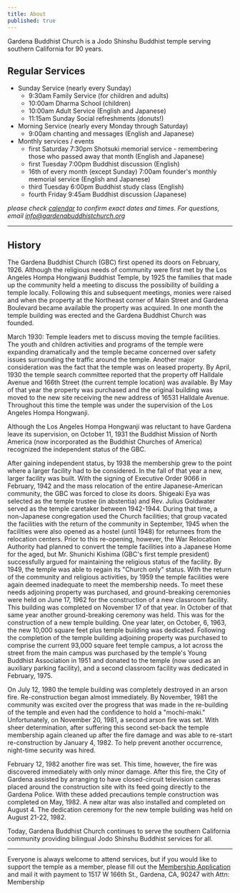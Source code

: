 ```yaml
---
title: About
published: true
---
```


Gardena Buddhist Church is a Jodo Shinshu Buddhist temple serving southern California for 90 years.

## Regular Services

- Sunday Service (nearly every Sunday)
    - 9:30am Family Service (for children and adults)
    - 10:00am Dharma School (children)
    - 10:00am Adult Service (English and Japanese)
    - 11:15am Sunday Social refreshments (donuts!)
- Morning Service (nearly every Monday through Saturday)
    - 9:00am chanting and messages (English and Japanese)
- Monthly services / events
    - first Saturday 7:30pm Shotsuki memorial service - remembering those who passed away that month (English and Japanese)
    - first Tuesday 7:00pm Buddhist discussion (English)
    - 16th of every month (except Sunday) 7:00am founder's monthly memorial service (English and Japanese)
    - third Tuesday 6:00pm Buddhist study class (English)
    - fourth Friday 9:45am Buddhist discussion (Japanese)

*please check [calendar](/calendar/) to confirm exact dates and times.  For questions, email info@gardenabuddhistchurch.org*

***

## History

The Gardena Buddhist Church (GBC) first opened its doors on February, 1926. Although the religious needs of community were first met by the Los Angeles Hompa Hongwanji Buddhist Temple, by 1925 the families that made up the community held a meeting to discuss the possibility of building a temple locally. Following this and subsequent meetings, monies were raised and when the property at the Northeast corner of Main Street and Gardena Boulevard became available the property was acquired. In one month the temple building was erected and the Gardena Buddhist Church was founded.

March 1930: Temple leaders met to discuss moving the temple facilities. The youth and children activities and programs of the temple were expanding dramatically and the temple became concerned over safety issues surrounding the traffic around the temple. Another major consideration was the fact that the temple was on leased property. By April, 1930 the temple search committee reported that the property off Halldale Avenue and 166th Street (the current temple location) was available. By May of that year the property was purchased and the original building was moved to the new site receiving the new address of 16531 Halldale Avenue. Throughout this time the temple was under the supervision of the Los Angeles Hompa Hongwanji.

Although the Los Angeles Hompa Hongwanji was reluctant to have Gardena leave its supervision, on October 11, 1931 the Buddhist Mission of North America (now incorporated as the Buddhist Churches of America) recognized the independent status of the GBC.

After gaining independent status, by 1938 the membership grew to the point where a larger facility had to be considered. In the fall of that year a new, larger facility was built. With the signing of Executive Order 9066 in February, 1942 and the mass relocation of the entire Japanese-American community, the GBC was forced to close its doors. Shigeaki Eya was selected as the temple trustee (in abstentia) and Rev. Julius Goldwater served as the temple caretaker between 1942-1944. During that time, a non-Japanese congregation used the Church facilities; that group vacated the facilities with the return of the community in September, 1945 when the facilities were also opened as a hostel (until 1948) for returnees from the relocation centers. Prior to this re-opening, however, the War Relocation Authority had planned to convert the temple facilities into a Japanese Home for the aged, but Mr. Shunichi Kishima (GBC's first temple president) successfully argued for maintaining the religious status of the facility. By 1949, the temple was able to regain its "Church only" status. With the return of the community and religious activities, by 1959 the temple facilities were again deemed inadequate to meet the membership needs. To meet these needs adjoining property was purchased, and ground-breaking ceremonies were held on June 17, 1962 for the construction of a new classroom facility. This building was completed on November 17 of that year. In October of that same year another ground-breaking ceremony was held. This was for the construction of a new temple building. One year later, on October, 6, 1963, the new 10,000 square feet plus temple building was dedicated. Following the completion of the temple building adjoining property was purchased to comprise the current 93,000 square feet temple campus, a lot across the street from the main campus was purchased by the temple's Young Buddhist Association in 1951 and donated to the temple (now used as an auxiliary parking facility), and a second classroom facility was dedicated in February, 1975.

On July 12, 1980 the temple building was completely destroyed in an arson fire. Re-construction began almost immediately. By November, 1981 the community was excited over the progress that was made in the re-building of the temple and even had the confidence to hold a "mochi-maki." Unfortunately, on November 20, 1981, a second arson fire was set. With sheer determination, after suffering this second set-back the temple membership again cleaned up after the fire damage and was able to re-start re-construction by January 4, 1982. To help prevent another occurrence, night-time security was hired. 

February 12, 1982 another fire was set. This time, however, the fire was discovered immediately with only minor damage. After this fire, the City of Gardena assisted by arranging to have closed-circuit television cameras placed around the construction site with its feed going directly to the Gardena Police. With these added precautions temple construction was completed on May, 1982. A new altar was also installed and completed on August 4. The dedication ceremony for the new temple building was held on August 21-22, 1982.  

Today, Gardena Buddhist Church continues to serve the southern California community providing bilingual Jodo Shinshu Buddhist services for all.

***

Everyone is always welcome to attend services, but if you would like to support the temple as a member,
 please fill out the [Membership Application](/documents/2016/2016MembershipForm.pdf)
and mail it with payment to 1517 W 166th St., Gardena, CA, 90247 with Attn: Membership
